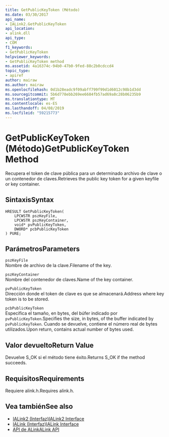 ```yaml
---
title: GetPublicKeyToken (Método)
ms.date: 03/30/2017
api_name:
- IALink2.GetPublicKeyToken
api_location:
- alink.dll
api_type:
- COM
f1_keywords:
- GetPublicKeyToken
helpviewer_keywords:
- GetPublicKeyToken method
ms.assetid: 4a16374c-94b0-47b0-9fed-88c2b0cdccd4
topic_type:
- apiref
author: mairaw
ms.author: mairaw
ms.openlocfilehash: 0d1b28eadc9f09abff799f99d1d6012c98b1d3dd
ms.sourcegitcommit: 5b6d778ebb269ee6684fb57ad69a8c28b06235b9
ms.translationtype: MT
ms.contentlocale: es-ES
ms.lasthandoff: 04/08/2019
ms.locfileid: "59215773"
---
```

# <a name="getpublickeytoken-method"></a><span data-ttu-id="48a31-102">GetPublicKeyToken (Método)</span><span class="sxs-lookup"><span data-stu-id="48a31-102">GetPublicKeyToken Method</span></span>
<span data-ttu-id="48a31-103">Recupera el token de clave pública para un determinado archivo de clave o un contenedor de claves.</span><span class="sxs-lookup"><span data-stu-id="48a31-103">Retrieves the public key token for a given keyfile or key container.</span></span>  
  
## <a name="syntax"></a><span data-ttu-id="48a31-104">Sintaxis</span><span class="sxs-lookup"><span data-stu-id="48a31-104">Syntax</span></span>  
  
```  
HRESULT GetPublicKeyToken(  
    LPCWSTR pszKeyFile,  
    LPCWSTR pszKeyContainer,  
    void* pvPublicKeyToken,  
    DWORD* pcbPublicKeyToken  
) PURE;  
```  
  
## <a name="parameters"></a><span data-ttu-id="48a31-105">Parámetros</span><span class="sxs-lookup"><span data-stu-id="48a31-105">Parameters</span></span>  
 `pszKeyFile`  
 <span data-ttu-id="48a31-106">Nombre de archivo de la clave.</span><span class="sxs-lookup"><span data-stu-id="48a31-106">Filename of the key.</span></span>  
  
 `pszKeyContainer`  
 <span data-ttu-id="48a31-107">Nombre del contenedor de claves.</span><span class="sxs-lookup"><span data-stu-id="48a31-107">Name of the key container.</span></span>  
  
 `pvPublicKeyToken`  
 <span data-ttu-id="48a31-108">Dirección donde el token de clave es que se almacenará.</span><span class="sxs-lookup"><span data-stu-id="48a31-108">Address where key token is to be stored.</span></span>  
  
 `pcbPublicKeyToken`  
 <span data-ttu-id="48a31-109">Especifica el tamaño, en bytes, del búfer indicado por `pvPublicKeyToken`.</span><span class="sxs-lookup"><span data-stu-id="48a31-109">Specifies the size, in bytes, of the buffer indicated by `pvPublicKeyToken`.</span></span> <span data-ttu-id="48a31-110">Cuando se devuelve, contiene el número real de bytes utilizados.</span><span class="sxs-lookup"><span data-stu-id="48a31-110">Upon return, contains actual number of bytes used.</span></span>  
  
## <a name="return-value"></a><span data-ttu-id="48a31-111">Valor devuelto</span><span class="sxs-lookup"><span data-stu-id="48a31-111">Return Value</span></span>  
 <span data-ttu-id="48a31-112">Devuelve S_OK si el método tiene éxito.</span><span class="sxs-lookup"><span data-stu-id="48a31-112">Returns S_OK if the method succeeds.</span></span>  
  
## <a name="requirements"></a><span data-ttu-id="48a31-113">Requisitos</span><span class="sxs-lookup"><span data-stu-id="48a31-113">Requirements</span></span>  
 <span data-ttu-id="48a31-114">Requiere alink.h.</span><span class="sxs-lookup"><span data-stu-id="48a31-114">Requires alink.h.</span></span>  
  
## <a name="see-also"></a><span data-ttu-id="48a31-115">Vea también</span><span class="sxs-lookup"><span data-stu-id="48a31-115">See also</span></span>

- [<span data-ttu-id="48a31-116">IALink2 (Interfaz)</span><span class="sxs-lookup"><span data-stu-id="48a31-116">IALink2 Interface</span></span>](../../../../docs/framework/unmanaged-api/alink/ialink2-interface.md)
- [<span data-ttu-id="48a31-117">IALink (Interfaz)</span><span class="sxs-lookup"><span data-stu-id="48a31-117">IALink Interface</span></span>](../../../../docs/framework/unmanaged-api/alink/ialink-interface.md)
- [<span data-ttu-id="48a31-118">API de ALink</span><span class="sxs-lookup"><span data-stu-id="48a31-118">ALink API</span></span>](../../../../docs/framework/unmanaged-api/alink/index.md)
